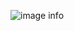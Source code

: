 ![image info](https://raw.githubusercontent.com/jkimOTD/jkimOTD.github.io/master/assets/images/coming%20soon.png)
